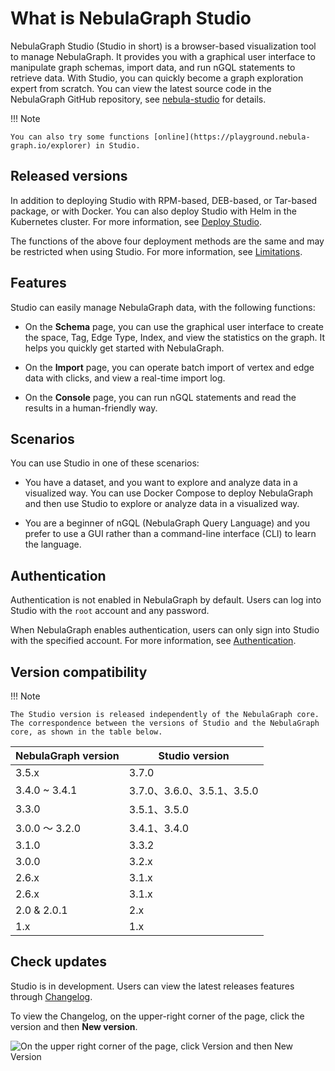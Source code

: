 # What is NebulaGraph Studio

NebulaGraph Studio (Studio in short) is a browser-based visualization tool to manage NebulaGraph. It provides you with a graphical user interface to manipulate graph schemas, import data, and run nGQL statements to retrieve data. With Studio, you can quickly become a graph exploration expert from scratch. You can view the latest source code in the NebulaGraph GitHub repository, see [nebula-studio](https://github.com/vesoft-inc/nebula-studio) for details.

!!! Note

    You can also try some functions [online](https://playground.nebula-graph.io/explorer) in Studio.

## Released versions

In addition to deploying Studio with RPM-based, DEB-based, or Tar-based package, or with Docker. You can also deploy Studio with Helm in the Kubernetes cluster. For more information, see [Deploy Studio](../deploy-connect/st-ug-deploy.md).

<!--
- Cloud Service: You can create NebulaGraph database instances in NebulaGraph Cloud Service and connect Cloud Service Studio with one click. For more information, see [NebulaGraph Cloud Service Manual](https://cloud-docs.nebula-graph.com.cn/cn/posts/manage-instances/dbaas-ug-connect-nebulastudio/ "Click to go to NebulaGraph Cloud Service Manual").
-->

The functions of the above four deployment methods are the same and may be restricted when using Studio. For more information, see [Limitations](../about-studio/st-ug-limitations.md).

## Features

Studio can easily manage NebulaGraph data, with the following functions:

- On the **Schema** page, you can use the graphical user interface to create the space, Tag, Edge Type, Index, and view the statistics on the graph. It helps you quickly get started with NebulaGraph.

- On the **Import** page, you can operate batch import of vertex and edge data with clicks, and view a real-time import log.

- On the **Console** page, you can run nGQL statements and read the results in a human-friendly way.

## Scenarios

You can use Studio in one of these scenarios:

- You have a dataset, and you want to explore and analyze data in a visualized way. You can use Docker Compose to deploy NebulaGraph and then use Studio to explore or analyze data in a visualized way. 

- You are a beginner of nGQL (NebulaGraph Query Language) and you prefer to use a GUI rather than a command-line interface (CLI) to learn the language.  

## Authentication

<!--
For Studio on Cloud, only the instance creator and the NebulaGraph Cloud Service accounts that are authorized to manipulate data in NebulaGraph can connect to Studio. For more information, see [NebulaGraph Cloud Service User Guide](https://cloud-docs.nebula-cloud.io/en/posts/toc/dbaas-ug-toc/).
-->

Authentication is not enabled in NebulaGraph by default. Users can log into Studio with the `root` account and any password.

When NebulaGraph enables authentication, users can only sign into Studio with the specified account. For more information, see [Authentication](../../7.data-security/1.authentication/1.authentication.md).


## Version compatibility

!!! Note

    The Studio version is released independently of the NebulaGraph core. The correspondence between the versions of Studio and the NebulaGraph core, as shown in the table below.

| NebulaGraph version | Studio version |
| --- | --- |
| 3.5.x  | 3.7.0 |
| 3.4.0 ~ 3.4.1| 3.7.0、3.6.0、3.5.1、3.5.0 |
| 3.3.0 | 3.5.1、3.5.0 |
| 3.0.0 ～ 3.2.0| 3.4.1、3.4.0|
| 3.1.0 | 3.3.2 |
| 3.0.0 | 3.2.x |
| 2.6.x | 3.1.x |
| 2.6.x | 3.1.x |
| 2.0 & 2.0.1 | 2.x |
| 1.x | 1.x|

## Check updates

Studio is in development. Users can view the latest releases features through [Changelog](../../20.appendix/release-notes/studio-release-note.md).

To view the Changelog, on the upper-right corner of the page, click the version and then **New version**.

![On the upper right corner of the page, click Version and then New Version](https://docs-cdn.nebula-graph.com.cn/figures/st-ug-001-en.png)
